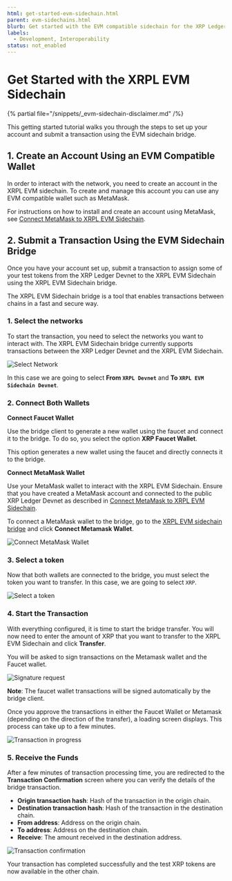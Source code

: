 ```yaml
---
html: get-started-evm-sidechain.html
parent: evm-sidechains.html
blurb: Get started with the EVM compatible sidechain for the XRP Ledger.
labels:
  - Development, Interoperability
status: not_enabled
---
```

# Get Started with the XRPL EVM Sidechain

{% partial file="/snippets/_evm-sidechain-disclaimer.md" /%}

This getting started tutorial walks you through the steps to set up your account and submit a transaction using the EVM sidechain bridge. 

## 1. Create an Account Using an EVM Compatible Wallet
<!-- STYLE_OVERRIDE: wallet -->

In order to interact with the network, you need to create an account in the XRPL EVM sidechain. To create and manage this account you can use any EVM compatible wallet such as MetaMask.

For instructions on how to install and create an account using MetaMask, see [Connect MetaMask to XRPL EVM Sidechain](connect-metamask-to-xrpl-evm-sidechain.md).


## 2. Submit a Transaction Using the EVM Sidechain Bridge

Once you have your account set up, submit a transaction to assign some of your test tokens from the XRP Ledger Devnet to the XRPL EVM Sidechain using the XRPL EVM Sidechain bridge.

The XRPL EVM Sidechain bridge is a tool that enables transactions between chains in a fast and secure way.


### 1. Select the networks

To start the transaction, you need to select the networks you want to interact with. The XRPL EVM Sidechain bridge currently supports transactions between the XRP Ledger Devnet and the XRPL EVM Sidechain.

![Select Network](../img/evm-sidechain-select-network.png '#width=720px;')

In this case we are going to select **From `XRPL Devnet`** and **To `XRPL EVM Sidechain Devnet`**.

### 2. Connect Both Wallets


**Connect Faucet Wallet**

Use the bridge client to generate a new wallet using the faucet and connect it to the bridge. To do so, you select the option **XRP Faucet Wallet**.

This option generates a new wallet using the faucet and directly connects it to the bridge.

**Connect MetaMask Wallet**

Use your MetaMask wallet to interact with the XRPL EVM Sidechain. 
Ensure that you have created a MetaMask account and connected to the public XRP Ledger Devnet as described in [Connect MetaMask to XRPL EVM Sidechain](connect-metamask-to-xrpl-evm-sidechain.md).

To connect a MetaMask wallet to the bridge, go to the [XRPL EVM sidechain bridge](https://bridge.devnet.xrpl.org/) and click **Connect Metamask Wallet**.

![Connect MetaMask Wallet](../img/evm-sidechain-connect-metamask.png '#width=300px;')

### 3. Select a token

Now that both wallets are connected to the bridge, you must select the token you want to transfer. In this case, we are going to select `XRP`.

![Select a token](../img/evm-sidechain-token.png '#width=720;')


### 4. Start the Transaction 

With everything configured, it is time to start the bridge transfer. You will now need to enter the amount of XRP that you want to transfer to the XRPL EVM Sidechain and click **Transfer**.

You will be asked to sign transactions on the Metamask wallet and the Faucet wallet.

![Signature request](../img/evm-sidechain-signature-request.png '#width=720px;')

**Note**: The faucet wallet transactions will be signed automatically by the bridge client.

Once you approve the transactions in either the Faucet Wallet or Metamask (depending on the direction of the transfer), a loading screen displays. This process can take up to a few minutes.

![Transaction in progress](../img/evm-sidechain-transfer-in-progress.png '#width=720px;')


### 5. Receive the Funds

After a few minutes of transaction processing time, you are redirected to the **Transaction Confirmation** screen where you can verify the details of the bridge transaction.

- **Origin transaction hash**: Hash of the transaction in the origin chain.
- **Destination transaction hash**: Hash of the transaction in the destination chain.
- **From address**: Address on the origin chain.
- **To address**: Address on the destination chain.
- **Receive**: The amount received in the destination address.

![Transaction confirmation](../img/evm-sidechain-transaction-confirmation.png '#width=720px;')

Your transaction has completed successfully and the test XRP tokens are now available in the other chain.
